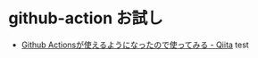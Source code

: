 # github-action お試し
- [Github Actionsが使えるようになったので使ってみる - Qiita](https://qiita.com/1915keke/items/8b18097d2981e88eca93)
test
